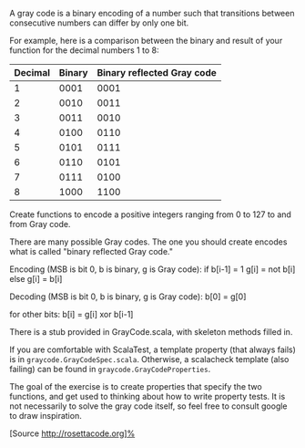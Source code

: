 A gray code is a binary encoding of a number such that transitions between consecutive numbers can differ by only one bit.

For example, here is a comparison between the binary and result of your function for the decimal numbers 1 to 8:

| Decimal | Binary | Binary reflected Gray code |
|---------|--------|----------------------------|
| 1       | 0001   | 0001                       |
| 2       | 0010   | 0011                       |
| 3       | 0011   | 0010                       |
| 4       | 0100   | 0110                       |
| 5       | 0101   | 0111                       |
| 6       | 0110   | 0101                       |
| 7       | 0111   | 0100                       |
| 8       | 1000   | 1100                       |
      
Create functions to encode a positive integers ranging from 0 to 127 to and from Gray code.

There are many possible Gray codes. The one you should create
encodes what is called "binary reflected Gray code."

Encoding (MSB is bit 0, b is binary, g is Gray code):
  if b[i-1] = 1
     g[i] = not b[i]
  else
     g[i] = b[i]


Decoding (MSB is bit 0, b is binary, g is Gray code):
  b[0] = g[0]

  for other bits:
  b[i] = g[i] xor b[i-1]


There is a stub provided in GrayCode.scala, with skeleton methods filled in.

If you are comfortable with ScalaTest, a template property (that always fails) is in `graycode.GrayCodeSpec.scala`.
Otherwise, a scalacheck template (also failing) can be found in `graycode.GrayCodeProperties`.


The goal of the exercise is to create properties that specify the two functions, and get used to thinking about how to write property tests. 
It is not necessarily to solve the gray code itself, so feel free to consult google to draw inspiration.
 
[Source http://rosettacode.org]%  

